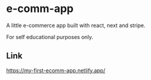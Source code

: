 # e-comm-app
A little e-commerce app built with react, next and stripe. 

For self educational purposes only.

## Link
https://my-first-ecomm-app.netlify.app/
